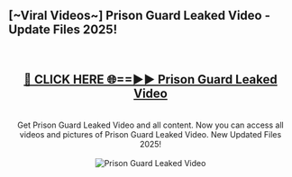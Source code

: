 <h2>[~Viral Videos~] Prison Guard Leaked Video - Update Files 2025!</h2>
<br>
<div align="center">
<h2><a href="https://betterlinks.top/A2PfLJ" rel="nofollow">🔴 CLICK HERE 🌐==►► Prison Guard Leaked Video</a></h2>
<br>
Get Prison Guard Leaked Video and all content. Now you can access all videos and pictures of Prison Guard Leaked Video. New Updated Files 2025!
<br>
<br>
<a href="https://betterlinks.top/A2PfLJ" rel="nofollow" data-target="animated-image.originalLink"><img src="https://i.ibb.co.com/WyWwxjT/player-gif2.gif" alt="Prison Guard Leaked Video" style="max-width: 100%; display: inline-block;" data-target="animated-image.originalImage"></a>
</div>
<br>
